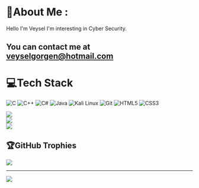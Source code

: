 # 💫About Me :

Hello I'm Veysel I'm interesting in Cyber Security.

## You can contact me at veyselgorgen@hotmail.com


# 💻Tech Stack
![C](https://img.shields.io/badge/C-00599C?style=for-the-badge&logo=c&logoColor=white) ![C++](https://img.shields.io/badge/C%2B%2B-00599C?style=for-the-badge&logo=c%2B%2B&logoColor=white) ![C#](https://img.shields.io/badge/C%23-239120?style=for-the-badge&logo=c-sharp&logoColor=white) ![Java](https://img.shields.io/badge/Java-ED8B00?style=for-the-badge&logo=java&logoColor=white) ![Kali Linux](https://img.shields.io/badge/Kali_Linux-557C94?style=for-the-badge&logo=kali-linux&logoColor=white) ![Git](https://img.shields.io/badge/GIT-E44C30?style=for-the-badge&logo=git&logoColor=white) ![HTML5](https://img.shields.io/badge/html5-%23E34F26.svg?style=for-the-badge&logo=html5&logoColor=white) ![CSS3](https://img.shields.io/badge/css3-%231572B6.svg?style=for-the-badge&logo=css3&logoColor=white) 

![](https://github-readme-stats.vercel.app/api?username=vgorgen&theme=dark&hide_border=false&include_all_commits=false&count_private=false)<br/>
![](https://github-readme-streak-stats.herokuapp.com/?user=vgorgen&theme=dark&hide_border=false)<br/>
![](https://github-readme-stats.vercel.app/api/top-langs/?username=vgorgen&theme=dark&hide_border=false&include_all_commits=false&count_private=false&layout=compact)

## 🏆GitHub Trophies
![](https://github-profile-trophy.vercel.app/?username=vgorgen&theme=gruvbox&no-frame=false&no-bg=false&margin-w=4)

---
[![](https://visitcount.itsvg.in/api?id=vgorgen&icon=0&color=0)](https://visitcount.itsvg.in)
